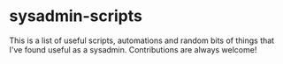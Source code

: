 # sysadmin-scripts

This is a list of useful scripts, automations and random bits of things that I've found useful as a sysadmin. Contributions are always welcome!
